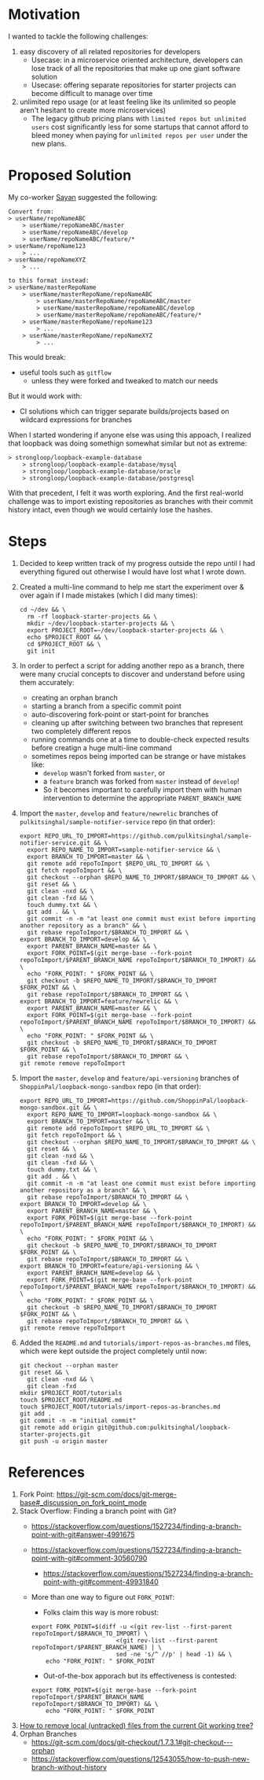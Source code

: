 # Motivation

I wanted to tackle the following challenges:
1. easy discovery of all related repositories for developers
    * Usecase: in a microservice oriented architecture, developers can lose track of all the repositories that make up one giant software solution
    * Usecase: offering separate repositories for starter projects can become difficult to manage over time
2. unlimited repo usage (or at least feeling like its unlimited so people aren't hesitant to create more microservices)
    * The legacy github pricing plans with `limited repos but unlimited users` cost significantly less for some startups that cannot afford to bleed money when paying for `unlimited repos per user` under the new plans.

# Proposed Solution

My co-worker [Sayan](https://github.com/tinker20) suggested the following:

```
Convert from:
> userName/repoNameABC
    > userName/repoNameABC/master
    > userName/repoNameABC/develop
    > userName/repoNameABC/feature/*
> userName/repoName123
    > ...
> userName/repoNameXYZ
    > ...

to this format instead:
> userName/masterRepoName
    > userName/masterRepoName/repoNameABC
        > userName/masterRepoName/repoNameABC/master
        > userName/masterRepoName/repoNameABC/develop
        > userName/masterRepoName/repoNameABC/feature/*
    > userName/masterRepoName/repoName123
        > ...
    > userName/masterRepoName/repoNameXYZ
        > ...
```

This would break:
* useful tools such as `gitflow`
    * unless they were forked and tweaked to match our needs

But it would work with:
* CI solutions which can trigger separate builds/projects based on wildcard expressions for branches

When I started wondering if anyone else was using this appoach, I realized that loopback was doing somethign somewhat similar but not as extreme:

```
> strongloop/loopback-example-database
    > strongloop/loopback-example-database/mysql
    > strongloop/loopback-example-database/oracle
    > strongloop/loopback-example-database/postgresql
```

With that precedent, I felt it was worth exploring. And the first real-world challenge was to import existing repositories as branches with their commit history intact, even though we would certainly lose the hashes.

# Steps

1. Decided to keep written track of my progress outside the repo until I had everything figured out otherwise I would have lost what I wrote down.
1. Created a multi-line command to help me start the experiment over & over again if I made mistakes (which I did many times):

    ```
    cd ~/dev && \
      rm -rf loopback-starter-projects && \
      mkdir ~/dev/loopback-starter-projects && \
      export PROJECT_ROOT=~/dev/loopback-starter-projects && \
      echo $PROJECT_ROOT && \
      cd $PROJECT_ROOT && \
      git init
    ```
1. In order to perfect a script for adding another repo as a branch, there were many crucial concepts to discover and understand before using them accurately:
    * creating an orphan branch
    * starting a branch from a specific commit point
    * auto-discovering fork-point or start-point for branches
    * cleaning up after switching between two branches that represent two completely different repos
    * running commands one at a time to double-check expected results before creatign a huge multi-line command
    * sometimes repos being imported can be strange or have mistakes like:
        * `develop` wasn't forked from `master`, or
        * a `feature` branch was forked from `master` instead of `develop`!
        * So it becomes important to carefully import them with human intervention to determine the appropriate `PARENT_BRANCH_NAME`
1. Import the `master`, `develop` and `feature/newrelic` branches of `pulkitsinghal/sample-notifier-service` repo (in that order):

    ```
    export REPO_URL_TO_IMPORT=https://github.com/pulkitsinghal/sample-notifier-service.git && \
      export REPO_NAME_TO_IMPORT=sample-notifier-service && \
      export BRANCH_TO_IMPORT=master && \
      git remote add repoToImport $REPO_URL_TO_IMPORT && \
      git fetch repoToImport && \
      git checkout --orphan $REPO_NAME_TO_IMPORT/$BRANCH_TO_IMPORT && \
      git reset && \
      git clean -nxd && \
      git clean -fxd && \
      touch dummy.txt && \
      git add . && \
      git commit -n -m "at least one commit must exist before importing another repository as a branch" && \
      git rebase repoToImport/$BRANCH_TO_IMPORT && \
    export BRANCH_TO_IMPORT=develop && \
      export PARENT_BRANCH_NAME=master && \
      export FORK_POINT=$(git merge-base --fork-point repoToImport/$PARENT_BRANCH_NAME repoToImport/$BRANCH_TO_IMPORT) && \
      echo "FORK_POINT: " $FORK_POINT && \
      git checkout -b $REPO_NAME_TO_IMPORT/$BRANCH_TO_IMPORT $FORK_POINT && \
      git rebase repoToImport/$BRANCH_TO_IMPORT && \
    export BRANCH_TO_IMPORT=feature/newrelic && \
      export PARENT_BRANCH_NAME=master && \
      export FORK_POINT=$(git merge-base --fork-point repoToImport/$PARENT_BRANCH_NAME repoToImport/$BRANCH_TO_IMPORT) && \
      echo "FORK_POINT: " $FORK_POINT && \
      git checkout -b $REPO_NAME_TO_IMPORT/$BRANCH_TO_IMPORT $FORK_POINT && \
      git rebase repoToImport/$BRANCH_TO_IMPORT && \
    git remote remove repoToImport
    ```
1. Import the `master`, `develop` and `feature/api-versioning` branches of `ShoppinPal/loopback-mongo-sandbox` repo (in that order):

    ```
    export REPO_URL_TO_IMPORT=https://github.com/ShoppinPal/loopback-mongo-sandbox.git && \
      export REPO_NAME_TO_IMPORT=loopback-mongo-sandbox && \
      export BRANCH_TO_IMPORT=master && \
      git remote add repoToImport $REPO_URL_TO_IMPORT && \
      git fetch repoToImport && \
      git checkout --orphan $REPO_NAME_TO_IMPORT/$BRANCH_TO_IMPORT && \
      git reset && \
      git clean -nxd && \
      git clean -fxd && \
      touch dummy.txt && \
      git add . && \
      git commit -n -m "at least one commit must exist before importing another repository as a branch" && \
      git rebase repoToImport/$BRANCH_TO_IMPORT && \
    export BRANCH_TO_IMPORT=develop && \
      export PARENT_BRANCH_NAME=master && \
      export FORK_POINT=$(git merge-base --fork-point repoToImport/$PARENT_BRANCH_NAME repoToImport/$BRANCH_TO_IMPORT) && \
      echo "FORK_POINT: " $FORK_POINT && \
      git checkout -b $REPO_NAME_TO_IMPORT/$BRANCH_TO_IMPORT $FORK_POINT && \
      git rebase repoToImport/$BRANCH_TO_IMPORT && \
    export BRANCH_TO_IMPORT=feature/api-versioning && \
      export PARENT_BRANCH_NAME=develop && \
      export FORK_POINT=$(git merge-base --fork-point repoToImport/$PARENT_BRANCH_NAME repoToImport/$BRANCH_TO_IMPORT) && \
      echo "FORK_POINT: " $FORK_POINT && \
      git checkout -b $REPO_NAME_TO_IMPORT/$BRANCH_TO_IMPORT $FORK_POINT && \
      git rebase repoToImport/$BRANCH_TO_IMPORT && \
    git remote remove repoToImport
    ```
1. Added the `README.md` and `tutorials/import-repos-as-branches.md` files, which were kept outside the project completely until now:

    ```
    git checkout --orphan master
    git reset && \
      git clean -nxd && \
      git clean -fxd
    mkdir $PROJECT_ROOT/tutorials
    touch $PROJECT_ROOT/README.md
    touch $PROJECT_ROOT/tutorials/import-repos-as-branches.md
    git add .
    git commit -n -m "initial commit"
    git remote add origin git@github.com:pulkitsinghal/loopback-starter-projects.git
    git push -u origin master
    ```

# References
1. Fork Point: https://git-scm.com/docs/git-merge-base#_discussion_on_fork_point_mode
1. Stack Overflow: Finding a branch point with Git?
    * https://stackoverflow.com/questions/1527234/finding-a-branch-point-with-git#answer-4991675
    * https://stackoverflow.com/questions/1527234/finding-a-branch-point-with-git#comment-30560790
        * https://stackoverflow.com/questions/1527234/finding-a-branch-point-with-git#comment-49931840
    * More than one way to figure out `FORK_POINT`:
        * Folks claim this way is more robust:

        ```
        export FORK_POINT=$(diff -u <(git rev-list --first-parent repoToImport/$BRANCH_TO_IMPORT) \
                                <(git rev-list --first-parent repoToImport/$PARENT_BRANCH_NAME) | \
                                sed -ne 's/^ //p' | head -1) && \
            echo "FORK_POINT: " $FORK_POINT
        ```
        * Out-of-the-box apporach but its effectiveness is contested:

        ```
        export FORK_POINT=$(git merge-base --fork-point repoToImport/$PARENT_BRANCH_NAME repoToImport/$BRANCH_TO_IMPORT) && \
            echo "FORK_POINT: " $FORK_POINT
        ```
1. [How to remove local (untracked) files from the current Git working tree?](https://stackoverflow.com/questions/61212/how-to-remove-local-untracked-files-from-the-current-git-working-tree)
1. Orphan Branches
    * https://git-scm.com/docs/git-checkout/1.7.3.1#git-checkout---orphan
    * https://stackoverflow.com/questions/12543055/how-to-push-new-branch-without-history
